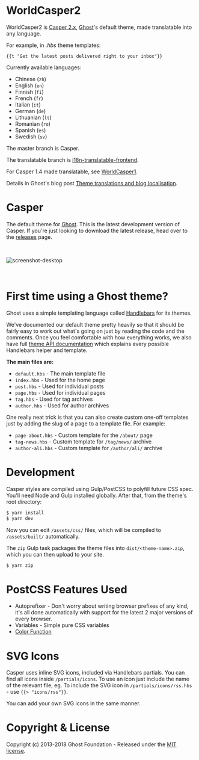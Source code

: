 # WorldCasper2

WorldCasper2 is [Casper 2.x](https://github.com/TryGhost/Casper), [Ghost](https://github.com/TryGhost/Ghost)'s default theme, made translatable into any language.

For example, in _.hbs_ theme templates:
```
{{t "Get the latest posts delivered right to your inbox"}}
```

Currently available languages:

- Chinese (`zh`)
- English (`en`)
- Finnish (`fi`)
- French (`fr`)
- Italian (`it`)
- German (`de`)
- Lithuanian (`lt`)
- Romanian (`ro`)
- Spanish (`es`)
- Swedish (`sv`)

The master branch is Casper.

The translatable branch is [i18n-translatable-frontend](https://github.com/juan-g/WorldCasper2/tree/i18n-translatable-frontend).

For Casper 1.4 made translatable, see [WorldCasper1](https://github.com/juan-g/WorldCasper1).

Details in Ghost's blog post [Theme translations and blog localisation](https://dev.ghost.org/theme-translations/).

# Casper

The default theme for [Ghost](http://github.com/tryghost/ghost/). This is the latest development version of Casper. If you're just looking to download the latest release, head over to the [releases](https://github.com/TryGhost/Casper/releases) page.

&nbsp;

![screenshot-desktop](https://user-images.githubusercontent.com/120485/27221326-1e31d326-5280-11e7-866d-82d550a7683b.jpg)

&nbsp;

# First time using a Ghost theme?

Ghost uses a simple templating language called [Handlebars](http://handlebarsjs.com/) for its themes.

We've documented our default theme pretty heavily so that it should be fairly easy to work out what's going on just by reading the code and the comments. Once you feel comfortable with how everything works, we also have full [theme API documentation](https://themes.ghost.org) which explains every possible Handlebars helper and template.

**The main files are:**

- `default.hbs` - The main template file
- `index.hbs` - Used for the home page
- `post.hbs` - Used for individual posts
- `page.hbs` - Used for individual pages
- `tag.hbs` - Used for tag archives
- `author.hbs` - Used for author archives

One really neat trick is that you can also create custom one-off templates just by adding the slug of a page to a template file. For example:

- `page-about.hbs` - Custom template for the `/about/` page
- `tag-news.hbs` - Custom template for `/tag/news/` archive
- `author-ali.hbs` - Custom template for `/author/ali/` archive


# Development

Casper styles are compiled using Gulp/PostCSS to polyfill future CSS spec. You'll need Node and Gulp installed globally. After that, from the theme's root directory:

```bash
$ yarn install
$ yarn dev
```

Now you can edit `/assets/css/` files, which will be compiled to `/assets/built/` automatically.

The `zip` Gulp task packages the theme files into `dist/<theme-name>.zip`, which you can then upload to your site.

```bash
$ yarn zip
```

# PostCSS Features Used

- Autoprefixer - Don't worry about writing browser prefixes of any kind, it's all done automatically with support for the latest 2 major versions of every browser.
- Variables - Simple pure CSS variables
- [Color Function](https://github.com/postcss/postcss-color-function)


# SVG Icons

Casper uses inline SVG icons, included via Handlebars partials. You can find all icons inside `/partials/icons`. To use an icon just include the name of the relevant file, eg. To include the SVG icon in `/partials/icons/rss.hbs` - use `{{> "icons/rss"}}`.

You can add your own SVG icons in the same manner.


# Copyright & License

Copyright (c) 2013-2018 Ghost Foundation - Released under the [MIT license](LICENSE).
